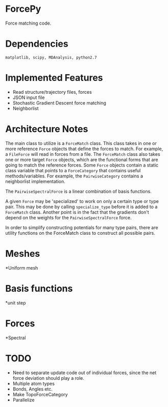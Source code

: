 ForcePy
=======

Force matching code.

Dependencies
==========
    matplotlib, scipy, MDAnalysis, python2.7

Implemented Features 
==========
* Read structure/trajectory files, forces
* JSON input file
* Stochastic Gradient Descent force matching
* Neighborlist


Architecture Notes
==================
The main class to utilize is a `ForceMatch` class. This class takes in one or more reference `Force` objects
that define the forces to match. For example, a `FileForce` will read in forces from a file. The
`ForceMatch` class also takes one or more target `Force` objects, which are the functional forms that are 
going to match the reference forces. Some `Force` objects contain a static class variable that points
to a `ForceCategory` that contains useful methods/variables. For example, the `PairwiseCategory` contains
a neighborlist implementation.

The `PairwiseSpectralForce` is a linear combination of basis
functions. 

A given `Force` may be 'specialized' to work on only a certain type or
type pair. This may be done by calling `specialize_type` before it is
added to a `ForceMatch` class. Another point is in the fact that the
gradients don't depend on the weights for the `PairwiseSpectralForce`
force.

In order to simplify constructing potentials for many type pairs,
there are utility functions on the ForceMatch class to construct all
possible pairs.


Meshes
============
*Uniform mesh

Basis functions
=============
*unit step

Forces
=========
*Spectral 


TODO
==========
* Need to separate update code out of individual forces, since the net force deviation should play a role.
* Multiple atom types
* Bonds, Angles etc.
* Make TopoForceCategory
* Parallelize